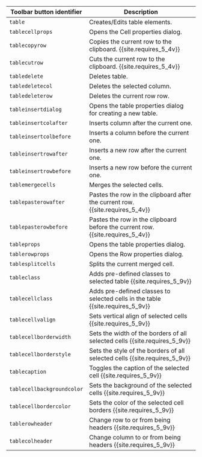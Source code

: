 | Toolbar button identifier | Description                                                                    |
|---------------------------|--------------------------------------------------------------------------------|
| `table`                   | Creates/Edits table elements.                                                  |
| `tablecellprops`          | Opens the Cell properties dialog.                                              |
| `tablecopyrow`            | Copies the current row to the clipboard. {{site.requires_5_4v}}                |
| `tablecutrow`             | Cuts the current row to the clipboard. {{site.requires_5_4v}}                  |
| `tabledelete`             | Deletes table.                                                                 |
| `tabledeletecol`          | Deletes the selected column.                                                   |
| `tabledeleterow`          | Deletes the current row row.                                                   |
| `tableinsertdialog`       | Opens the table properties dialog for creating a new table.                    |
| `tableinsertcolafter`     | Inserts column after the current one.                                          |
| `tableinsertcolbefore`    | Inserts a column before the current one.                                       |
| `tableinsertrowafter`     | Inserts a new row after the current one.                                       |
| `tableinsertrowbefore`    | Inserts a new row before the current one.                                      |
| `tablemergecells`         | Merges the selected cells.                                                     |
| `tablepasterowafter`      | Pastes the row in the clipboard after the current row. {{site.requires_5_4v}}  |
| `tablepasterowbefore`     | Pastes the row in the clipboard before the current row. {{site.requires_5_4v}} |
| `tableprops`              | Opens the table properties dialog.                                             |
| `tablerowprops`           | Opens the Row properties dialog.                                               |
| `tablesplitcells`         | Splits the current merged cell.                                                |
| `tableclass`              | Adds pre-defined classes to selected table {{site.requires_5_9v}}              |
| `tablecellclass`          | Adds pre-defined classes to selected cells in the table {{site.requires_5_9v}} |
| `tablecellvalign`         | Sets vertical align of selected cells {{site.requires_5_9v}}                   |
| `tablecellborderwidth`    | Sets the width of the borders of all selected cells {{site.requires_5_9v}}     |
| `tablecellborderstyle`    | Sets the style of the borders of all selected cells {{site.requires_5_9v}}     |
| `tablecaption`            | Toggles the caption of the selected cell {{site.requires_5_9v}}                |
| `tablecellbackgroundcolor`| Sets the background of the selected cells {{site.requires_5_9v}}               |
| `tablecellbordercolor`    | Sets the color of the selected cell borders {{site.requires_5_9v}}             |
| `tablerowheader`          | Change row to or from being headers {{site.requires_5_9v}}                     |
| `tablecolheader`          | Change column to or from being headers {{site.requires_5_9v}}                  |